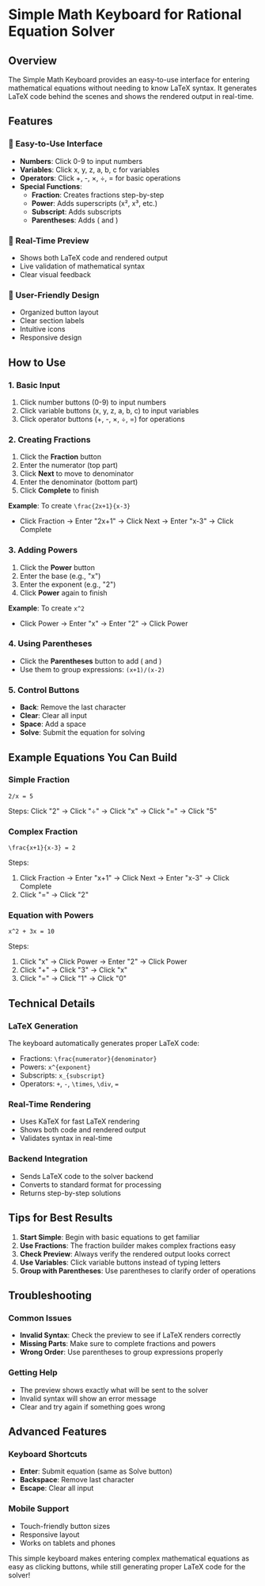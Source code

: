 # Simple Math Keyboard for Rational Equation Solver

## Overview
The Simple Math Keyboard provides an easy-to-use interface for entering mathematical equations without needing to know LaTeX syntax. It generates LaTeX code behind the scenes and shows the rendered output in real-time.

## Features

### 🎯 Easy-to-Use Interface
- **Numbers**: Click 0-9 to input numbers
- **Variables**: Click x, y, z, a, b, c for variables
- **Operators**: Click +, -, ×, ÷, = for basic operations
- **Special Functions**: 
  - **Fraction**: Creates fractions step-by-step
  - **Power**: Adds superscripts (x², x³, etc.)
  - **Subscript**: Adds subscripts
  - **Parentheses**: Adds ( and )

### 🔄 Real-Time Preview
- Shows both LaTeX code and rendered output
- Live validation of mathematical syntax
- Clear visual feedback

### 📱 User-Friendly Design
- Organized button layout
- Clear section labels
- Intuitive icons
- Responsive design

## How to Use

### 1. Basic Input
1. Click number buttons (0-9) to input numbers
2. Click variable buttons (x, y, z, a, b, c) to input variables
3. Click operator buttons (+, -, ×, ÷, =) for operations

### 2. Creating Fractions
1. Click the **Fraction** button
2. Enter the numerator (top part)
3. Click **Next** to move to denominator
4. Enter the denominator (bottom part)
5. Click **Complete** to finish

**Example**: To create `\frac{2x+1}{x-3}`
- Click Fraction → Enter "2x+1" → Click Next → Enter "x-3" → Click Complete

### 3. Adding Powers
1. Click the **Power** button
2. Enter the base (e.g., "x")
3. Enter the exponent (e.g., "2")
4. Click **Power** again to finish

**Example**: To create `x^2`
- Click Power → Enter "x" → Enter "2" → Click Power

### 4. Using Parentheses
- Click the **Parentheses** button to add ( and )
- Use them to group expressions: `(x+1)/(x-2)`

### 5. Control Buttons
- **Back**: Remove the last character
- **Clear**: Clear all input
- **Space**: Add a space
- **Solve**: Submit the equation for solving

## Example Equations You Can Build

### Simple Fraction
```
2/x = 5
```
Steps: Click "2" → Click "÷" → Click "x" → Click "=" → Click "5"

### Complex Fraction
```
\frac{x+1}{x-3} = 2
```
Steps: 
1. Click Fraction → Enter "x+1" → Click Next → Enter "x-3" → Click Complete
2. Click "=" → Click "2"

### Equation with Powers
```
x^2 + 3x = 10
```
Steps:
1. Click "x" → Click Power → Enter "2" → Click Power
2. Click "+" → Click "3" → Click "x"
3. Click "=" → Click "1" → Click "0"

## Technical Details

### LaTeX Generation
The keyboard automatically generates proper LaTeX code:
- Fractions: `\frac{numerator}{denominator}`
- Powers: `x^{exponent}`
- Subscripts: `x_{subscript}`
- Operators: `+`, `-`, `\times`, `\div`, `=`

### Real-Time Rendering
- Uses KaTeX for fast LaTeX rendering
- Shows both code and rendered output
- Validates syntax in real-time

### Backend Integration
- Sends LaTeX code to the solver backend
- Converts to standard format for processing
- Returns step-by-step solutions

## Tips for Best Results

1. **Start Simple**: Begin with basic equations to get familiar
2. **Use Fractions**: The fraction builder makes complex fractions easy
3. **Check Preview**: Always verify the rendered output looks correct
4. **Use Variables**: Click variable buttons instead of typing letters
5. **Group with Parentheses**: Use parentheses to clarify order of operations

## Troubleshooting

### Common Issues
- **Invalid Syntax**: Check the preview to see if LaTeX renders correctly
- **Missing Parts**: Make sure to complete fractions and powers
- **Wrong Order**: Use parentheses to group expressions properly

### Getting Help
- The preview shows exactly what will be sent to the solver
- Invalid syntax will show an error message
- Clear and try again if something goes wrong

## Advanced Features

### Keyboard Shortcuts
- **Enter**: Submit equation (same as Solve button)
- **Backspace**: Remove last character
- **Escape**: Clear all input

### Mobile Support
- Touch-friendly button sizes
- Responsive layout
- Works on tablets and phones

This simple keyboard makes entering complex mathematical equations as easy as clicking buttons, while still generating proper LaTeX code for the solver! 
